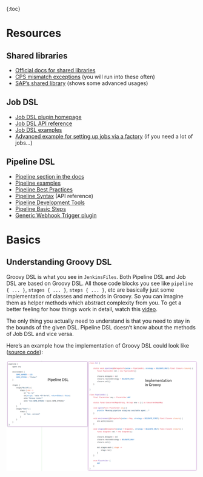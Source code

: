 {:toc}

# Resources



## Shared libraries

- [Official docs for shared libraries](https://www.jenkins.io/doc/book/pipeline/shared-libraries/)
- [CPS mismatch exceptions](https://www.jenkins.io/doc/book/pipeline/cps-method-mismatches/) (you will run into these often)
- [SAP’s shared library](https://github.com/SAP/jenkins-library) (shows some advanced usages)

## Job DSL

- [Job DSL plugin homepage](https://plugins.jenkins.io/job-dsl/)
- [Job DSL API reference](https://jenkinsci.github.io/job-dsl-plugin/)
- [Job DSL examples](https://github.com/sheehan/job-dsl-gradle-example)
- [Advanced example for setting up jobs via a factory](https://www.jvt.me/posts/2021/02/23/getting-started-jobdsl-standardised/) (if you need a lot of jobs...)

## Pipeline DSL

- [Pipeline section in the docs](https://www.jenkins.io/doc/book/pipeline/)
- [Pipeline examples](https://www.jenkins.io/doc/pipeline/examples/)
- [Pipeline Best Practices](https://www.jenkins.io/doc/book/pipeline/pipeline-best-practices/)
- [Pipeline Syntax](https://www.jenkins.io/doc/book/pipeline/syntax/) (API reference)
- [Pipeline Development Tools](https://www.jenkins.io/doc/book/pipeline/development/)
- [Pipeline Basic Steps](https://www.jenkins.io/doc/pipeline/steps/workflow-basic-steps/)
- [Generic Webhook Trigger plugin](https://bjurr.com/jenkins-integration-on-steroids/)





# Basics



## Understanding Groovy DSL

Groovy DSL is what you see in `JenkinsFiles`. Both Pipeline DSL and Job DSL are based on Groovy DSL. All those code blocks you see like `pipeline { ... }`, `stages { ... }`, `steps { ... }`, etc are basically just some implementation of classes and methods in Groovy. So you can imagine them as helper methods which abstract complexity from you. To get a better feeling for how things work in detail, watch this [video](https://www.youtube.com/watch?v=i9pNYW1Pg9A).

The only thing you actually need to understand is that you need to stay in the bounds of the given DSL. Pipeline DSL doesn’t know about the methods of Job DSL and vice versa.

Here’s an example how the implementation of Groovy DSL could look like ([source code](https://github.com/wololock/groovy-dsl-quickstart)):

![image-20220523130742152](_res/readme/image-20220523130742152.png)


